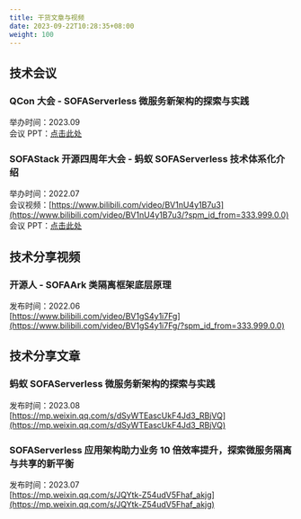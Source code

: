 ```yaml
---
title: 干货文章与视频
date: 2023-09-22T10:28:35+08:00
weight: 100
---
```



## 技术会议

### QCon 大会 - SOFAServerless 微服务新架构的探索与实践
举办时间：2023.09<br />
会议 PPT：[点击此处](https://serverless-opensource.oss-cn-shanghai.aliyuncs.com/outer-materials/%E8%9A%82%E8%9A%81%20SOFAServerless%20%E6%9E%81%E8%87%B4%E9%99%8D%E6%9C%AC%E5%A2%9E%E6%95%88%E6%96%B9%E6%A1%88%20-%20%E5%BE%AE%E6%9C%8D%E5%8A%A1%E6%96%B0%E6%9E%B6%E6%9E%84%E7%9A%84%E6%8E%A2%E7%B4%A2%E4%B8%8E%E5%AE%9E%E8%B7%B5.pdf)


### SOFAStack 开源四周年大会 - 蚂蚁 SOFAServerless 技术体系化介绍
举办时间：2022.07<br />
会议视频：[https://www.bilibili.com/video/BV1nU4y1B7u3](https://www.bilibili.com/video/BV1nU4y1B7u3/?spm_id_from=333.999.0.0)<br />
会议 PPT：[点击此处](https://serverless-opensource.oss-cn-shanghai.aliyuncs.com/outer-materials/%E8%9A%82%E8%9A%81%20SOFAServerless%20%E6%8A%80%E6%9C%AF%E4%BD%93%E7%B3%BB%E5%8C%96%E4%BB%8B%E7%BB%8D.pptx)



## 技术分享视频

### 开源人 - SOFAArk 类隔离框架底层原理
发布时间：2022.06<br />
[https://www.bilibili.com/video/BV1gS4y1i7Fg](https://www.bilibili.com/video/BV1gS4y1i7Fg/?spm_id_from=333.999.0.0)



## 技术分享文章

### 蚂蚁 SOFAServerless 微服务新架构的探索与实践
发布时间：2023.08<br />
[https://mp.weixin.qq.com/s/dSyWTEascUkF4Jd3_RBjVQ](https://mp.weixin.qq.com/s/dSyWTEascUkF4Jd3_RBjVQ)

### SOFAServerless 应用架构助力业务 10 倍效率提升，探索微服务隔离与共享的新平衡
发布时间：2023.07<br />
[https://mp.weixin.qq.com/s/JQYtk-Z54udV5Fhaf_akjg](https://mp.weixin.qq.com/s/JQYtk-Z54udV5Fhaf_akjg)


<br/>
